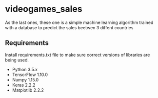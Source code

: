 # videogames_sales
As the last ones, these one is a simple machine learning algorithm trained with a database to predict the sales beetwen 3 diffent countries 


## Requirements

Install requirements.txt file to make sure correct versions of libraries are being used.

* Python 3.5.x
* TensorFlow 1.10.0
* Numpy 1.15.0
* Keras 2.2.2
* Matplotlib 2.2.2

